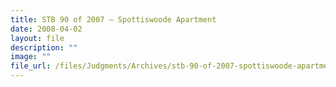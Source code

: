 ```yaml
---
title: STB 90 of 2007 – Spottiswoode Apartment
date: 2008-04-02
layout: file
description: ""
image: ""
file_url: /files/Judgments/Archives/stb-90-of-2007-spottiswoode-apartment.pdf
---
```

